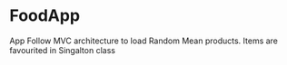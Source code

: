 # FoodApp


App Follow MVC architecture to load Random Mean products.
Items are favourited in Singalton class
